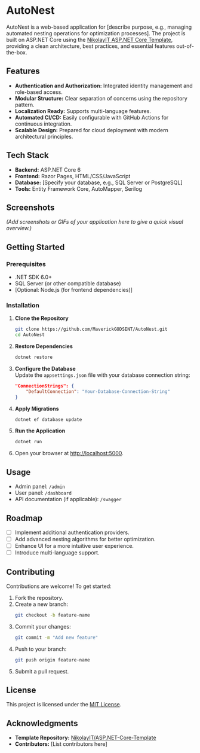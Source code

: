 
# AutoNest

AutoNest is a web-based application for [describe purpose, e.g., managing automated nesting operations for optimization processes]. The project is built on ASP.NET Core using the [NikolayIT ASP.NET Core Template](https://github.com/NikolayIT/ASP.NET-Core-Template), providing a clean architecture, best practices, and essential features out-of-the-box.

## Features

- **Authentication and Authorization:** Integrated identity management and role-based access.
- **Modular Structure:** Clear separation of concerns using the repository pattern.
- **Localization Ready:** Supports multi-language features.
- **Automated CI/CD:** Easily configurable with GitHub Actions for continuous integration.
- **Scalable Design:** Prepared for cloud deployment with modern architectural principles.

## Tech Stack

- **Backend:** ASP.NET Core 6
- **Frontend:** Razor Pages, HTML/CSS/JavaScript
- **Database:** [Specify your database, e.g., SQL Server or PostgreSQL]
- **Tools:** Entity Framework Core, AutoMapper, Serilog

## Screenshots

*(Add screenshots or GIFs of your application here to give a quick visual overview.)*

## Getting Started

### Prerequisites

- .NET SDK 6.0+
- SQL Server (or other compatible database)
- [Optional: Node.js (for frontend dependencies)]

### Installation

1. **Clone the Repository**  
   ```bash
   git clone https://github.com/MaverickGODSENT/AutoNest.git
   cd AutoNest
   ```

2. **Restore Dependencies**  
   ```bash
   dotnet restore
   ```

3. **Configure the Database**  
   Update the `appsettings.json` file with your database connection string:  
   ```json
   "ConnectionStrings": {
       "DefaultConnection": "Your-Database-Connection-String"
   }
   ```

4. **Apply Migrations**  
   ```bash
   dotnet ef database update
   ```

5. **Run the Application**  
   ```bash
   dotnet run
   ```

6. Open your browser at [http://localhost:5000](http://localhost:5000).

## Usage

- Admin panel: `/admin`
- User panel: `/dashboard`
- API documentation (if applicable): `/swagger`

## Roadmap

- [ ] Implement additional authentication providers.
- [ ] Add advanced nesting algorithms for better optimization.
- [ ] Enhance UI for a more intuitive user experience.
- [ ] Introduce multi-language support.

## Contributing

Contributions are welcome! To get started:

1. Fork the repository.
2. Create a new branch:  
   ```bash
   git checkout -b feature-name
   ```
3. Commit your changes:  
   ```bash
   git commit -m "Add new feature"
   ```
4. Push to your branch:  
   ```bash
   git push origin feature-name
   ```
5. Submit a pull request.

## License

This project is licensed under the [MIT License](LICENSE).

## Acknowledgments

- **Template Repository:** [NikolayIT/ASP.NET-Core-Template](https://github.com/NikolayIT/ASP.NET-Core-Template)
- **Contributors:** [List contributors here]
